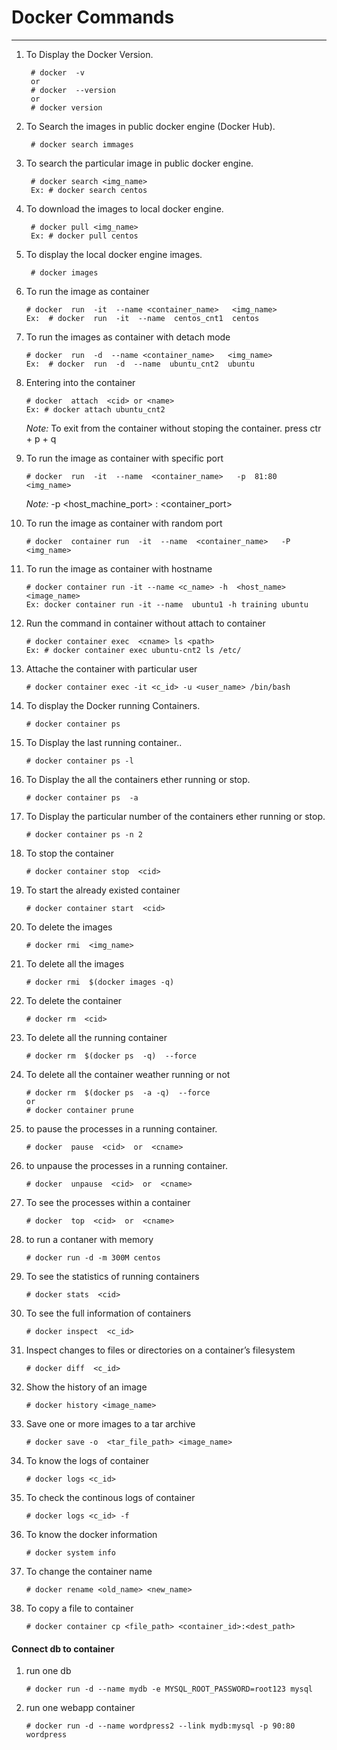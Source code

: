 # Docker Commands
---

1. To Display the Docker Version.
   ~~~
    # docker  -v	
    or	
    # docker  --version
    or
    # docker version
   ~~~

2. To Search  the images in public docker engine (Docker Hub).		
   ~~~
    # docker search immages
   ~~~

3. To search the particular image in public docker engine.	 
   ~~~
    # docker search <img_name>
    Ex: # docker search centos
   ~~~

4. To download the images to local docker engine.
   ~~~			
    # docker pull <img_name>
	Ex: # docker pull centos
   ~~~

5. To display the local docker engine images.	
   ~~~
    # docker images
   ~~~

6. To run the image as container
   ~~~
   # docker  run  -it  --name <container_name>   <img_name>   
   Ex:  # docker  run  -it  --name  centos_cnt1  centos   
   ~~~ 

7. To run the images as container with detach mode
    ~~~
    # docker  run  -d  --name <container_name>   <img_name>   
    Ex:  # docker  run  -d  --name  ubuntu_cnt2  ubuntu  
    ~~~

8. Entering into the container
    ~~~
    # docker  attach  <cid> or <name>
    Ex: # docker attach ubuntu_cnt2
    ~~~
    *Note:* To exit from the container without stoping the container.
    press ctr + p + q

9. To run the image as container with specific port
    ~~~
    # docker  run  -it  --name  <container_name>   -p  81:80  <img_name>
    ~~~
    *Note:* -p <host_machine_port> : <container_port>

10. To run the image as container with random port
    ~~~
    # docker  container run  -it  --name  <container_name>   -P  <img_name>
    ~~~

11. To run the image as container with hostname
    ~~~
    # docker container run -it --name <c_name> -h  <host_name>  <image_name>
    Ex: docker container run -it --name  ubuntu1 -h training ubuntu  
    ~~~
    
12. Run the command in container without attach to container
    ~~~
    # docker container exec  <cname> ls <path>
    Ex: # docker container exec ubuntu-cnt2 ls /etc/
    ~~~

13. Attache the container with particular user
    ~~~
    # docker container exec -it <c_id> -u <user_name> /bin/bash 
    ~~~

14. To display the Docker running Containers.
    ~~~
    # docker container ps 
    ~~~

15. To Display the last running container..
    ~~~
    # docker container ps -l
    ~~~

16. To Display the all the containers ether running or stop.
    ~~~
    # docker container ps  -a
    ~~~

17. To Display the particular number of the containers ether running or stop.
    ~~~
    # docker container ps -n 2
    ~~~

18. To stop the container
    ~~~
    # docker container stop  <cid>
    ~~~

19. To start the already existed container
    ~~~
    # docker container start  <cid>
    ~~~
20. To delete the images
    ~~~
    # docker rmi  <img_name>
    ~~~

21. To delete all the images
    ~~~
    # docker rmi  $(docker images -q)
    ~~~
 
22. To delete the container
    ~~~
    # docker rm  <cid>
    ~~~

23. To delete all the running container
  
    ~~~
    # docker rm  $(docker ps  -q)  --force
    ~~~

24. To delete all the container weather running or not
    ~~~
    # docker rm  $(docker ps  -a -q)  --force 
    or
    # docker container prune
    ~~~

25. to pause the processes in a running container.
    ~~~
    # docker  pause  <cid>  or  <cname>
    ~~~

26. to unpause the processes in a running container.
    ~~~
    # docker  unpause  <cid>  or  <cname>
    ~~~
27. To see the processes within a container
    ~~~
    # docker  top  <cid>  or  <cname>
    ~~~

28. to run a contaner with memory
    ~~~
    # docker run -d -m 300M centos
    ~~~

29. To see the statistics of running containers
    ~~~
    # docker stats  <cid>
    ~~~

30. To see the full information of containers
    ~~~
    # docker inspect  <c_id>
    ~~~
 
31. Inspect changes to files or directories on a container’s filesystem
    ~~~
    # docker diff  <c_id>
    ~~~

32. Show the history of an image
    ~~~
    # docker history <image_name>
    ~~~

33. Save one or more images to a tar archive
    ~~~
    # docker save -o  <tar_file_path> <image_name>
    ~~~

33. To know the logs of container
    ~~~
    # docker logs <c_id>
    ~~~

34. To check the continous logs of container
    ~~~
    # docker logs <c_id> -f
    ~~~

35. To know the docker information
    ~~~
    # docker system info
    ~~~

36. To change the container name
    ~~~
    # docker rename <old_name> <new_name>
    ~~~ 

37. To copy a file to container
    ~~~
    # docker container cp <file_path> <container_id>:<dest_path>
    ~~~ 

#### Connect db to container
1. run one db
    ~~~
    # docker run -d --name mydb -e MYSQL_ROOT_PASSWORD=root123 mysql
    ~~~
2. run one webapp container 
    ~~~
    # docker run -d --name wordpress2 --link mydb:mysql -p 90:80 wordpress
    ~~~
  
